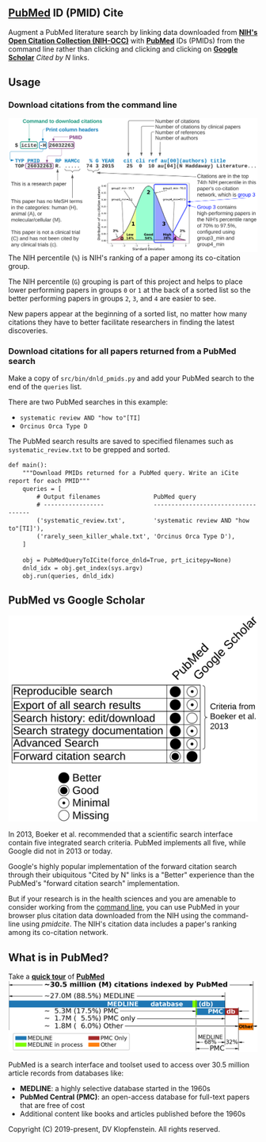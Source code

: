 ## [**PubMed**](https://pubmed.ncbi.nlm.nih.gov) ID (PMID) Cite
Augment a PubMed literature search by linking 
data downloaded from [**NIH's Open Citation Collection (NIH-OCC)**](https://icite.od.nih.gov)
with [**PubMed**](https://pubmed.ncbi.nlm.nih.gov) IDs (PMIDs)
from the command line
rather than clicking and clicking and clicking on
[**Google Scholar**](/doc/images/README_twitter.md)
*Cited by N* links.

## Usage
### Download citations from the command line
![Starting usage](images/pmidcite0.png)
The NIH percentile (`%`) is NIH's ranking of a paper among its co-citation group.

The NIH percentile (`G`) grouping is part of this project and helps to place lower performing papers in groups `0` or `1` at the back of a sorted list so the better performing papers in groups `2`, `3`, and `4` are easier to see. 

New papers appear at the beginning of a sorted list, no matter how many citations they have to better facilitate researchers in finding the latest discoveries.


### Download citations for all papers returned from a PubMed search
Make a copy of `src/bin/dnld_pmids.py` and add your PubMed search to the end of the `queries` list.

There are two PubMed searches in this example:
  * `systematic review AND "how to"[TI]`
  * `Orcinus Orca Type D`

The PubMed search results are saved to specified filenames such as `systematic_review.txt` to be grepped and sorted.
```
def main():
    """Download PMIDs returned for a PubMed query. Write an iCite report for each PMID"""
    queries = [
        # Output filenames               PubMed query
        # -----------------              -----------------------------------
        ('systematic_review.txt',        'systematic review AND "how to"[TI]'),
        ('rarely_seen_killer_whale.txt', 'Orcinus Orca Type D'),
    ]

    obj = PubMedQueryToICite(force_dnld=True, prt_icitepy=None)
    dnld_idx = obj.get_index(sys.argv)
    obj.run(queries, dnld_idx)
```

## PubMed vs Google Scholar
<p align="center">
<img src="images/Search_Features_GS_v_PubMed.png" alt="Google Scholar vs PubMed" width="600"/>
</p>

In 2013, Boeker et al. recommended that a scientific search interface contain five integrated search criteria.
PubMed implements all five, while Google did not in 2013 or today.

Google's highly popular implementation of the forward citation search through their ubiquitous "Cited by N" links
is a "Better" experience than the PubMed's "forward citation search" implementation.

But if your research is in the health sciences and
you are amenable to consider working from the [command line](#command-line-interface-cli),
you can use PubMed in your browser plus
citation data downloaded from the NIH using the command-line  using *pmidcite*.
The NIH's citation data includes a paper's ranking among its co-citation network.

## What is in PubMed?
Take a [**quick tour**](https://www.nlm.nih.gov/pubs/techbull/ma20/brief/ma20_pubmed_essentials.html) of [**PubMed**](https://pubmed.ncbi.nlm.nih.gov)     
<img src="images/pubmed_content_2020_01_10.png" alt="PubMed Contents" width="850"/>

PubMed is a search interface and toolset used to access over 30.5 million article records from databases like:
* **MEDLINE**: a highly selective database started in the 1960s
* **PubMed Central (PMC)**: an open-access database for full-text papers that are free of cost
* Additional content like books and articles published before the 1960s


Copyright (C) 2019-present, DV Klopfenstein. All rights reserved.
